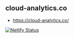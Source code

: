 ## cloud-analytics.co

- https://cloud-analytics.co/

[![Netlify Status](https://api.netlify.com/api/v1/badges/730b1ac6-717d-44e0-9854-8bcb13517935/deploy-status)](https://app.netlify.com/sites/cloud-analytics/deploys)
